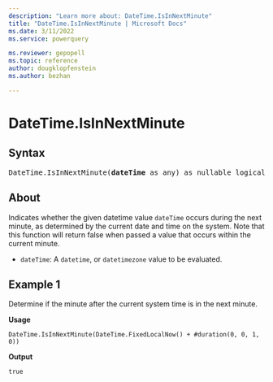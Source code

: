 ```yaml
---
description: "Learn more about: DateTime.IsInNextMinute"
title: "DateTime.IsInNextMinute | Microsoft Docs"
ms.date: 3/11/2022
ms.service: powerquery

ms.reviewer: gepopell
ms.topic: reference
author: dougklopfenstein
ms.author: bezhan

---
```

# DateTime.IsInNextMinute

## Syntax

<pre>
DateTime.IsInNextMinute(<b>dateTime</b> as any) as nullable logical
</pre>

## About

Indicates whether the given datetime value `dateTime` occurs during the next minute, as determined by the current date and time on the system. Note that this function will return false when passed a value that occurs within the current minute.

* `dateTime`: A `datetime`, or `datetimezone` value to be evaluated.

## Example 1

Determine if the minute after the current system time is in the next minute.

**Usage**

```powerquery-m
DateTime.IsInNextMinute(DateTime.FixedLocalNow() + #duration(0, 0, 1, 0))
```

**Output**

`true`
